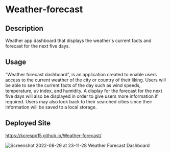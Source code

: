 # Weather-forecast

## Description 
Weather app dashboard that displays the weather's current facts and forecast for the next five days.

## Usage 
“Weather forecast dashboard”, is an application created to enable users access to the current weather  of the city or country of their liking. Users will be able to see the current facts of the day such as wind speeds, temperature, uv index, and humidity. A display for the forecast for the next five days will also be displayed in order to give users more information if required. Users may also look back to their searched cities since their information will be saved to a local storage.

## Deployed Site
https://kcrespo15.github.io/Weather-forecast/

![Screenshot 2022-08-29 at 23-11-28 Weather Forecast Dashboard](https://user-images.githubusercontent.com/109176118/187340517-cf939828-ea60-40f7-a5ce-0f8d828f607f.png)
